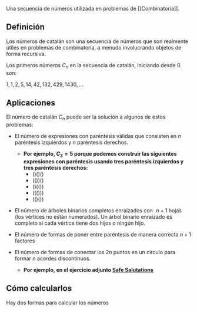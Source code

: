 Una secuencia de números utilizada en problemas de [[Combinatoria]].
## Definición
Los números de catalán son una secuencia de números que son realmente útiles en problemas de combinatoria, a menudo involucrando objetos de forma recursiva.

Los primeros números $C_n$ en la secuencia de catalán, iniciando desde 0 son:

$1,1,2,5,14,42,132,429,1430,...$
## Aplicaciones
El número de catalán $C_n$ puede ser la solución a algunos de estos problemas:

- El número de expresiones con paréntesis válidas que consisten en $n$ paréntesis izquierdos y $n$ paréntesis derechos.
	- **Por ejemplo, $C_3 = 5$ porque podemos construir las siguientes expresiones con paréntesis usando tres paréntesis izquierdos y tres paréntesis derechos:**
		- ()()()
		- (())()
		- ()(())
		- ((()))
		- (()())

- El número de árboles binarios completos enraizados con   $n + 1$ hojas (los vértices no están numerados). Un árbol binario enraizado es completo si cada vértice tiene dos hijos o ningún hijo.
- El número de formas de poner entre paréntesis de manera correcta $n+1$ factores
- El número de formas de conectar los $2n$ puntos en un círculo para formar $n$ acordes discontinuos.
	- **Por ejemplo, en el ejercicio adjunto [Safe Salutations](https://vjudge.net/problem/UVA-991)**

## Cómo calcularlos
Hay dos formas para calcular los números 